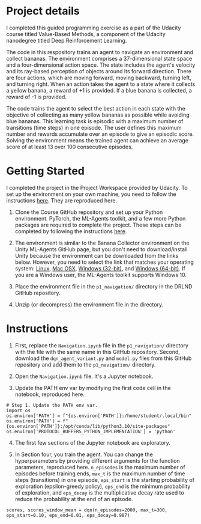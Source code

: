 # Project details

I completed this guided programming exercise as a part of the Udacity course titled Value-Based Methods, a component of the Udacity nanodegree titled Deep Reinforcement Learning.

The code in this respository trains an agent to navigate an environment and collect bananas. The environment comprises a 37-dimensional state space and a four-dimensional action space. The state includes the agent's velocity and its ray-based perception of objects around its forward direction. There are four actions, which are moving forward, moving backward, turning left, and turning right. When an action takes the agent to a state where it collects a yellow banana, a reward of +1 is provided. If a blue banana is collected, a reward of -1 is provided.

The code trains the agent to select the best action in each state with the objective of collecting as many yellow bananas as possible while avoiding blue bananas. This learning task is episodic with a maximum number of transitions (time steps) in one episode. The user defines this maximum number and rewards accumulate over an episode to give an episodic score. Solving the environment means the trained agent can achieve an average score of at least 13 over 100 consecutive episodes.

# Getting Started

I completed the project in the Project Workspace provided by Udacity. To set up the environment on your own machine, you need to follow the instructions [here]([https://pages.github.com/](https://github.com/udacity/deep-reinforcement-learning/tree/master/p1_navigation#getting-started)). They are reproduced here.

1. Clone the Course GitHub repository and set up your Python environment. PyTorch, the ML-Agents toolkit, and a few more Python packages are required to complete the project. These steps can be completed by following the instructions [here](https://github.com/udacity/Value-based-methods#dependencies).

2. The environment is similar to the Banana Collector environment on the Unity ML-Agents GitHub page, but you don't need to download/install Unity because the environment can be downloaded from the links below. However, you need to select the link that matches your operating system: [Linux](https://s3-us-west-1.amazonaws.com/udacity-drlnd/P1/Banana/Banana_Linux.zip), [Mac OSX](https://s3-us-west-1.amazonaws.com/udacity-drlnd/P1/Banana/Banana.app.zip), [Windows (32-bit)](https://s3-us-west-1.amazonaws.com/udacity-drlnd/P1/Banana/Banana_Windows_x86.zip), and [Windows (64-bit)](https://s3-us-west-1.amazonaws.com/udacity-drlnd/P1/Banana/Banana_Windows_x86_64.zip). If you are a Windows user, the ML-Agents toolkit supports Windows 10.

3. Place the environment file in the `p1_navigation/` directory in the DRLND GitHub repository.
  
4. Unzip (or decompress) the environment file in the directory.

# Instructions

1. First, replace the `Navigation.ipynb` file in the `p1_navigation/` directory with the file with the same name in this GitHub repository. Second, download the `dqn_agent_variant.py` and `model.py` files from this GitHub repository and add them to the `p1_navigation/` directory.

2. Open the `Navigation.ipynb` file. It's a Jupyter notebook.

3. Update the PATH env var by modifying the first code cell in the notebook, reproduced here.

```
# Step 1. Update the PATH env var. 
import os
os.environ['PATH'] = f"{os.environ['PATH']}:/home/student/.local/bin"
os.environ['PATH'] = f"{os.environ['PATH']}:/opt/conda/lib/python3.10/site-packages"
os.environ['PROTOCOL_BUFFERS_PYTHON_IMPLEMENTATION'] = 'python'
```

4. The first few sections of the Jupyter notebook are exploratory.

5. In Section four, you train the agent. You can change the hyperparameters by providing different arguments for the function parameters, reproduced here. `n_episodes` is the maximum number of episodes before training ends, `max_t` is the maximum number of time steps (transitions) in one episode, `eps_start` is the starting probability of exploration (epsilon-greedy policy), `eps_end` is the minimum probability of exploration, and `eps_decay` is the multiplicative decay rate used to reduce the probability at the end of an episode.

```
scores, scores_window_mean = dqn(n_episodes=2000, max_t=300, eps_start=0.10, eps_end=0.01, eps_decay=0.987)
```  
